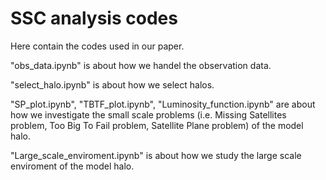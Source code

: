 # SSC analysis codes
Here contain the codes used in our paper.

"obs_data.ipynb" is about how we handel the observation data.

"select_halo.ipynb" is about how we select halos.

"SP_plot.ipynb",  "TBTF_plot.ipynb",  "Luminosity_function.ipynb" are about how we investigate the small scale problems
(i.e. Missing Satellites problem, Too Big To Fail problem, Satellite Plane problem) of the model halo.

"Large_scale_enviroment.ipynb" is about how we study the large scale enviroment of the model halo. 
